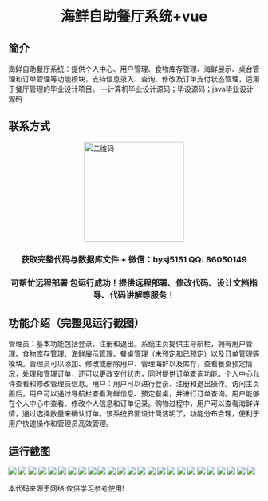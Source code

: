 <p><h1 align="center">海鲜自助餐厅系统+vue</h1></p>

## 简介
海鲜自助餐厅系统：提供个人中心、用户管理、食物库存管理、海鲜展示、桌台管理和订单管理等功能模块，支持信息录入、查询、修改及订单支付状态管理，适用于餐厅管理的毕业设计项目。    --计算机毕业设计源码；毕设源码；java毕业设计源码


## 联系方式
<img src="https://bs-1329754181.cos.ap-shanghai.myqcloud.com/wx.jpg" alt="二维码" style="display: block; margin: 0 auto;" width="200px">
<p><h3 align="center">获取完整代码与数据库文件 + 微信：bysj5151 QQ: 86050149</h3></p>
<p><h3 align="center">可帮忙远程部署 包运行成功！提供远程部署、修改代码、设计文档指导、代码讲解等服务！</h3></p>

## 功能介绍（完整见运行截图）
管理员：基本功能包括登录、注册和退出。系统主页提供主导航栏，拥有用户管理、食物库存管理、海鲜展示管理、餐桌管理（未预定和已预定）以及订单管理等模块。管理员可以添加、修改或删除用户、管理海鲜以及库存，查看餐桌预定情况，处理和管理订单，还可以更改支付状态，同时提供订单查询功能。个人中心允许查看和修改管理员信息。用户：用户可以进行登录、注册和退出操作。访问主页面后，用户可以通过导航栏查看海鲜信息、预定餐桌，并进行订单查询。用户能够在个人中心中查看、修改个人信息和订单记录。购物过程中，用户可以查看海鲜详情，通过选择数量来确认订单。该系统界面设计简洁明了，功能分布合理，便利于用户快速操作和管理员高效管理。


## 运行截图
![](https://bs-1329754181.cos.ap-shanghai.myqcloud.com/ssm/SeafoodBuffetRestaurantSystem/img/001.jpg)
![](https://bs-1329754181.cos.ap-shanghai.myqcloud.com/ssm/SeafoodBuffetRestaurantSystem/img/002.jpg)
![](https://bs-1329754181.cos.ap-shanghai.myqcloud.com/ssm/SeafoodBuffetRestaurantSystem/img/003.jpg)
![](https://bs-1329754181.cos.ap-shanghai.myqcloud.com/ssm/SeafoodBuffetRestaurantSystem/img/004.jpg)
![](https://bs-1329754181.cos.ap-shanghai.myqcloud.com/ssm/SeafoodBuffetRestaurantSystem/img/005.jpg)
![](https://bs-1329754181.cos.ap-shanghai.myqcloud.com/ssm/SeafoodBuffetRestaurantSystem/img/006.jpg)
![](https://bs-1329754181.cos.ap-shanghai.myqcloud.com/ssm/SeafoodBuffetRestaurantSystem/img/007.jpg)
![](https://bs-1329754181.cos.ap-shanghai.myqcloud.com/ssm/SeafoodBuffetRestaurantSystem/img/008.jpg)
![](https://bs-1329754181.cos.ap-shanghai.myqcloud.com/ssm/SeafoodBuffetRestaurantSystem/img/009.jpg)
![](https://bs-1329754181.cos.ap-shanghai.myqcloud.com/ssm/SeafoodBuffetRestaurantSystem/img/010.jpg)
![](https://bs-1329754181.cos.ap-shanghai.myqcloud.com/ssm/SeafoodBuffetRestaurantSystem/img/011.jpg)
![](https://bs-1329754181.cos.ap-shanghai.myqcloud.com/ssm/SeafoodBuffetRestaurantSystem/img/012.jpg)
![](https://bs-1329754181.cos.ap-shanghai.myqcloud.com/ssm/SeafoodBuffetRestaurantSystem/img/013.jpg)
![](https://bs-1329754181.cos.ap-shanghai.myqcloud.com/ssm/SeafoodBuffetRestaurantSystem/img/014.jpg)
![](https://bs-1329754181.cos.ap-shanghai.myqcloud.com/ssm/SeafoodBuffetRestaurantSystem/img/015.jpg)
![](https://bs-1329754181.cos.ap-shanghai.myqcloud.com/ssm/SeafoodBuffetRestaurantSystem/img/016.jpg)
![](https://bs-1329754181.cos.ap-shanghai.myqcloud.com/ssm/SeafoodBuffetRestaurantSystem/img/017.jpg)
![](https://bs-1329754181.cos.ap-shanghai.myqcloud.com/ssm/SeafoodBuffetRestaurantSystem/img/018.jpg)
![](https://bs-1329754181.cos.ap-shanghai.myqcloud.com/ssm/SeafoodBuffetRestaurantSystem/img/019.jpg)
![](https://bs-1329754181.cos.ap-shanghai.myqcloud.com/ssm/SeafoodBuffetRestaurantSystem/img/020.jpg)
![](https://bs-1329754181.cos.ap-shanghai.myqcloud.com/ssm/SeafoodBuffetRestaurantSystem/img/021.jpg)
![](https://bs-1329754181.cos.ap-shanghai.myqcloud.com/ssm/SeafoodBuffetRestaurantSystem/img/022.jpg)
![](https://bs-1329754181.cos.ap-shanghai.myqcloud.com/ssm/SeafoodBuffetRestaurantSystem/img/023.jpg)
![](https://bs-1329754181.cos.ap-shanghai.myqcloud.com/ssm/SeafoodBuffetRestaurantSystem/img/024.jpg)
![](https://bs-1329754181.cos.ap-shanghai.myqcloud.com/ssm/SeafoodBuffetRestaurantSystem/img/025.jpg)

<p>本代码来源于网络,仅供学习参考使用!</p>
